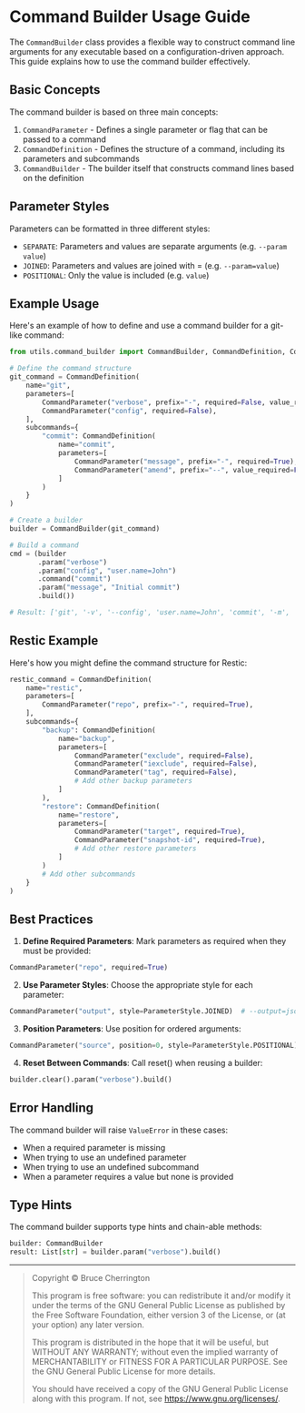# Command Builder Usage Guide

The `CommandBuilder` class provides a flexible way to construct command line arguments for any executable based on a configuration-driven approach. This guide explains how to use the command builder effectively.

## Basic Concepts

The command builder is based on three main concepts:

1. `CommandParameter` - Defines a single parameter or flag that can be passed to a command
2. `CommandDefinition` - Defines the structure of a command, including its parameters and subcommands
3. `CommandBuilder` - The builder itself that constructs command lines based on the definition

## Parameter Styles

Parameters can be formatted in three different styles:

- `SEPARATE`: Parameters and values are separate arguments (e.g. `--param value`)
- `JOINED`: Parameters and values are joined with = (e.g. `--param=value`)
- `POSITIONAL`: Only the value is included (e.g. `value`)

## Example Usage

Here's an example of how to define and use a command builder for a git-like command:

```python
from utils.command_builder import CommandBuilder, CommandDefinition, CommandParameter, ParameterStyle

# Define the command structure
git_command = CommandDefinition(
    name="git",
    parameters=[
        CommandParameter("verbose", prefix="-", required=False, value_required=False),
        CommandParameter("config", required=False),
    ],
    subcommands={
        "commit": CommandDefinition(
            name="commit",
            parameters=[
                CommandParameter("message", prefix="-", required=True),
                CommandParameter("amend", prefix="--", value_required=False),
            ]
        )
    }
)

# Create a builder
builder = CommandBuilder(git_command)

# Build a command
cmd = (builder
       .param("verbose")
       .param("config", "user.name=John")
       .command("commit")
       .param("message", "Initial commit")
       .build())

# Result: ['git', '-v', '--config', 'user.name=John', 'commit', '-m', 'Initial commit']
```

## Restic Example

Here's how you might define the command structure for Restic:

```python
restic_command = CommandDefinition(
    name="restic",
    parameters=[
        CommandParameter("repo", prefix="-", required=True),
    ],
    subcommands={
        "backup": CommandDefinition(
            name="backup",
            parameters=[
                CommandParameter("exclude", required=False),
                CommandParameter("iexclude", required=False),
                CommandParameter("tag", required=False),
                # Add other backup parameters
            ]
        ),
        "restore": CommandDefinition(
            name="restore",
            parameters=[
                CommandParameter("target", required=True),
                CommandParameter("snapshot-id", required=True),
                # Add other restore parameters
            ]
        )
        # Add other subcommands
    }
)
```

## Best Practices

1. **Define Required Parameters**: Mark parameters as required when they must be provided:
```python
CommandParameter("repo", required=True)
```

2. **Use Parameter Styles**: Choose the appropriate style for each parameter:
```python
CommandParameter("output", style=ParameterStyle.JOINED)  # --output=json
```

3. **Position Parameters**: Use position for ordered arguments:
```python
CommandParameter("source", position=0, style=ParameterStyle.POSITIONAL)
```

4. **Reset Between Commands**: Call reset() when reusing a builder:

```python
builder.clear().param("verbose").build()
```

## Error Handling

The command builder will raise `ValueError` in these cases:
- When a required parameter is missing
- When trying to use an undefined parameter
- When trying to use an undefined subcommand
- When a parameter requires a value but none is provided

## Type Hints

The command builder supports type hints and chain-able methods:

```python
builder: CommandBuilder
result: List[str] = builder.param("verbose").build()
```

---

> Copyright ©  Bruce Cherrington
>
> This program is free software: you can redistribute it and/or modify
> it under the terms of the GNU General Public License as published by
the Free Software Foundation, either version 3 of the License, or
(at your option) any later version.
> 
> This program is distributed in the hope that it will be useful,
but WITHOUT ANY WARRANTY; without even the implied warranty of
MERCHANTABILITY or FITNESS FOR A PARTICULAR PURPOSE. See the
GNU General Public License for more details.
> 
> You should have received a copy of the GNU General Public License
along with this program. If not, see <https://www.gnu.org/licenses/>.
